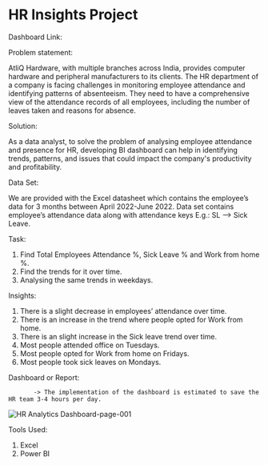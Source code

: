 # HR Insights Project

Dashboard Link: 

Problem statement:

AtliQ Hardware, with multiple branches across India, provides computer hardware and peripheral manufacturers to its clients. The HR department of a company is facing challenges in monitoring employee attendance and identifying patterns of absenteeism. They need to have a comprehensive view of the attendance records of all employees, including the number of leaves taken and reasons for absence.

Solution:

As a data analyst, to solve the problem of analysing employee attendance and presence for HR, developing BI dashboard can help in identifying trends, patterns, and issues that could impact the company's productivity and profitability.

Data Set:

We are provided with the Excel datasheet which contains the employee’s data for 3 months between April 2022-June 2022. Data set contains employee’s attendance data along with attendance keys E.g.: SL --> Sick Leave.

Task:

1. Find Total Employees Attendance %, Sick Leave % and Work from home %.
2. Find the trends for it over time.
3. Analysing the same trends in weekdays.

Insights:

1. There is a slight decrease in employees’ attendance over time.
2. There is an increase in the trend where people opted for Work from home.
3. There is an slight increase in the Sick leave trend over time.
4. Most people attended office on Tuesdays.
5. Most people opted for Work from home on Fridays.
6. Most people took sick leaves on Mondays.

Dashboard or Report:

           -> The implementation of the dashboard is estimated to save the HR team 3-4 hours per day.

![HR Analytics Dashboard-page-001](https://github.com/PDilip777/HR-Insights-Project/assets/157594735/ec7226be-2389-49c6-ad68-5c0b42d09f45)

Tools Used:

1. Excel
2. Power BI
